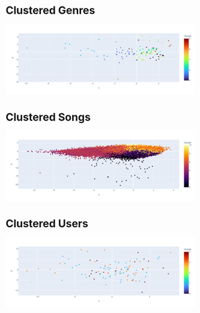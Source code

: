 <h1>Clustered Genres</h1>
<p align="left"> <img src="https://github.com/AkibMuhammad/Projects/blob/main/Spotify%20Dual%20Recommender%20Systems%20based%20on%20User%20and%20Song/genres_clustered.png"/> </p>

<h1>Clustered Songs</h1>
<p align="left"> <img src="https://github.com/AkibMuhammad/Projects/blob/main/Spotify%20Dual%20Recommender%20Systems%20based%20on%20User%20and%20Song/songs_clustered.png"/> </p>

<h1>Clustered Users</h1>
<p align="left"> <img src="https://github.com/AkibMuhammad/Projects/blob/main/Spotify%20Dual%20Recommender%20Systems%20based%20on%20User%20and%20Song/users_clustered.png"/> </p>
